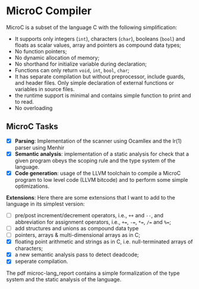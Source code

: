 # MicroC Compiler

MicroC is a subset of the language C with the following simplification:

* It supports only integers (`int`), characters (`char`), booleans (`bool`) and floats as scalar values, array and pointers as compound data types;
* No function pointers;
* No dynamic allocation of memory;
* No shorthand for initialize variable during declaration;
* Functions can only return `void`, `int`, `bool`, `char`;
* It has separate compilation but without preprocessor, include guards, and header files. Only simple declaration of external functions or variables in source files.
* the runtime support is minimal and contains simple function to print and to read.
* No overloading

## MicroC Tasks
- [x] **Parsing**: Implementation of the scanner using Ocamllex and the lr(1) parser using Menhir
- [x] **Semantic analysis**: implementation of a static analysis for check that a given program obeys the scoping rule and the type system of the language.
- [x] **Code generation**: usage of the LLVM toolchain to compile a MicroC program to low level code (LLVM bitcode) and to perform some simple optimizations.

**Extensions**:
Here there are some extensions that I want to add to the language in its simplest version:
- [ ] pre/post increment/decrement operators, i.e., `++` and `--`, and  abbreviation for assignment operators, i.e., `+=`, `-=`, `*=`, `/=` and `%=`;
- [ ] add structures and unions as compound data type
- [ ] pointers, arrays & multi-dimensional arrays as in C;
- [x] floating point arithmetic and strings as in C, i.e. null-terminated arrays of characters;
- [x] a new semantic analysis pass to detect deadcode;
- [x] seperate compilation.

The pdf microc-lang_report contains a simple formalization of the type system and the static analysis of the language.

